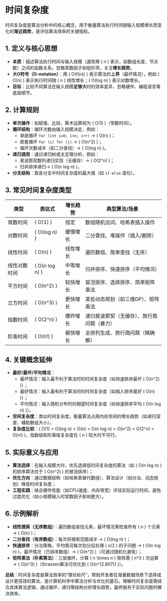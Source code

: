 # 时间复杂度

时间复杂度是算法分析中的核心概念，用于衡量算法执行时间随输入规模增长而变化的**渐近趋势**，是评估算法效率的关键指标。

## 1. 定义与核心思想
- **本质**：描述算法执行时间与输入规模（通常用 \( n \) 表示，如数组长度、节点数）之间的函数关系，忽略常数因子和低阶项，关注**增长趋势**。
- **大O符号（O-notation）**：用 \( O(f(n)) \) 表示算法的**上界**（最坏情况），例如 \( O(n) \) 表示执行时间随 \( n \) 线性增长；\( O(log n) \) 表示对数增长。
- **目标**：比较不同算法在输入规模**足够大**时的效率差异，忽略硬件、编程语言等底层细节。

## 2. 计算规则
- **单次操作**：如赋值、比较、算术运算视为 \( O(1) \)（常数时间）。
- **循环结构**：循环次数由输入规模决定，例如：
    - 单层循环 `for (int i=0; i<n; i++)` → \( O(n) \)；
    - 嵌套循环 `for (i) for (j)` → \( O(n^2) \)；
    - 循环次数减半（如二分查找）→ \( O(log n) \)。
- **递归调用**：通过递归树或主定理分析，例如：
    - 斐波那契数列递归实现（无缓存）→ \( O(2^n) \)；
    - 归并排序递归→ \( O(n log n) \)。
- **分支结构**：取各分支中时间复杂度的最大值（如 `if-else` 语句）。

## 3. 常见时间复杂度类型
| 类型     | 表达式              | 增长趋势 | 典型算法/场景               |
|--------|------------------|------|-----------------------|
| 常数时间   | \( O(1) \)       | 恒定   | 数组随机访问、哈希表插入操作        |
| 对数时间   | \( O(log n) \)   | 缓慢增长 | 二分查找、堆操作（插入/删除）       |
| 线性时间   | \( O(n) \)       | 线性增长 | 遍历数组、简单查找（无序）         |
| 线性对数时间 | \( O(n log n) \) | 中等增长 | 归并排序、快速排序（平均情况）       |
| 平方时间   | \( O(n^2) \)     | 较快增长 | 冒泡排序、选择排序、简单矩阵乘法      |
| 立方时间   | \( O(n^3) \)     | 更快增长 | 某些动态规划（如三维DP）、矩阵乘法    |
| 指数时间   | \( O(2^n) \)     | 爆炸增长 | 递归斐波那契（无缓存）、旅行商问题（暴力） |
| 阶乘时间   | \( O(n!) \)      | 极快增长 | 全排列生成、旅行商问题（精确解）      |

## 4. 关键概念延伸
- **最好/最坏/平均情况**：
    - 最坏情况：输入最不利于算法时的时间复杂度（如快速排序最坏 \( O(n^2) \)）；
    - 最好情况：输入最有利于算法时的时间复杂度（如插入排序最好 \( O(n) \)）；
    - 平均情况：输入随机分布时的期望时间复杂度（如快速排序平均 \( O(n log n) \)）。
- **空间复杂度**：类似时间复杂度，衡量算法占用内存空间的增长趋势（如递归深度、辅助数组大小）。
- **复杂度比较**：\( O(1) < O(log n) < O(n) < O(n log n) < O(n^2) < O(2^n) < O(n!) \)，指数级和阶乘级复杂度在 \( n \) 较大时不可行。

## 5. 实际意义与应用
- **算法选择**：在输入规模大时，优先选择低时间复杂度的算法（如 \( O(n log n) \) 的排序算法优于 \( O(n^2) \) 的冒泡排序）；
- **优化方向**：通过数据结构（如哈希表替代数组）、算法设计（如分治、动态规划）降低时间复杂度；
- **工程实践**：结合硬件性能（如CPU速度、内存带宽）评估实际运行时间，避免过度优化（如小规模输入时常数因子影响更大）。

## 6. 示例解析
- **线性搜索（无序数组）**：遍历数组查找元素，最坏情况需检查所有 \( n \) 个元素 → \( O(n) \)；
- **二分查找（有序数组）**：每次将搜索范围减半 → \( O(log n) \)；
- **快速排序**：分治策略，平均情况每次划分后处理 \( n/2 \) 的子问题 → \( O(n log n) \)，最坏情况（已排序数组）→ \( O(n^2) \)（可通过随机化避免）；
- **矩阵乘法（朴素算法）**：三层循环，计算 \( n \times n \) 矩阵需 \( n^3 \) 次运算 → \( O(n^3) \)（Strassen算法可优化到 \( O(n^{2.807}) \)）。

**总结**：时间复杂度是算法效率的“理论标尺”，帮助开发者在海量数据场景下选择或设计更高效的算法，是计算机科学中算法分析与优化的基石。理解时间复杂度需结合具体算法逻辑，通过循环、递归等结构分析增长趋势，最终服务于实际问题的解决效率。